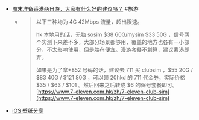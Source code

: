 - [周末准备香港两日游，大家有什么好的建议吗？](https://www.v2ex.com/t/969207) #旅游
	- > 以下三种均为 4G 42Mbps 流量，超出限速。
	  >
	  > hk 本地用的话，无脑 sosim $38 60G/mysim $33 50G ，信号两个实测下来差不多，大部分场景都够用，覆盖的地方也各有一小部分，不太影响使用，但是胜在便宜。漫游套餐不划算，建议离港即弃。
	  >
	  > 如果是为了拿+852 号码的话，建议去 711 买 clubsim ，$55 20G / $83 40G / $121 80G ，可以领 20hkd 的 711 代金券，实际价格 $35 / $63 / $101 。然后回来之后转成 $6 的保号套餐即可。
	  [https://www.7-eleven.com.hk/zh/7-eleven-club-sim](https://www.7-eleven.com.hk/zh/7-eleven-club-sim)
- [iOS 壁纸分享](https://twitter.com/andrewjclare/status/1706645812804010347)